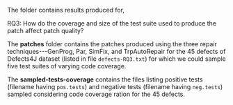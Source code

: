 The folder contains results produced for,

RQ3: How do the coverage and size of the test suite used to produce
the patch affect patch quality?

The **patches** folder contains the patches produced using 
the three repair techniques---GenProg, Par, SimFix, and TrpAutoRepair
for the 45 defects of Defects4J dataset (listed in file `defects-RQ3.txt`) for which we could 
sample five test suites of varying code coverage.  

The **sampled-tests-coverage** contains the files listing positive tests (filename having `pos.tests`) 
and negative tests (filename having `neg.tests`)  sampled considering code coverage ration for the 45 defects.
